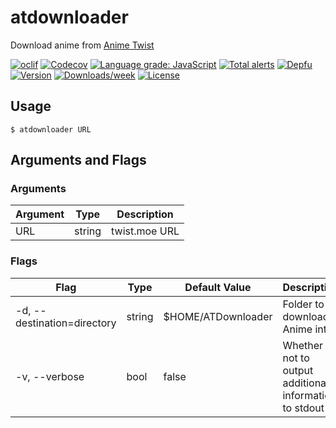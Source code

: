 # atdownloader

Download anime from [Anime Twist](https://twist.moe)

[![oclif](https://img.shields.io/badge/cli-oclif-brightgreen.svg)](https://oclif.io)
[![Codecov](https://codecov.io/gh/rafifos/atdownloader/branch/master/graph/badge.svg)](https://codecov.io/gh/rafifos/atdownloader)
[![Language grade: JavaScript](https://img.shields.io/lgtm/grade/javascript/g/rafifos/atdownloader.svg?logo=lgtm&logoWidth=18)](https://lgtm.com/projects/g/rafifos/atdownloader/context:javascript)
[![Total alerts](https://img.shields.io/lgtm/alerts/g/rafifos/atdownloader.svg?logo=lgtm&logoWidth=18)](https://lgtm.com/projects/g/rafifos/atdownloader/alerts/)
[![Depfu](https://badges.depfu.com/badges/252d393ce0e2285a438c0ad1bf0a8eda/count.svg)](https://depfu.com/github/rafifos/atdownloader?project_id=7755)
[![Version](https://img.shields.io/npm/v/atdownloader.svg)](https://npmjs.org/package/atdownloader)
[![Downloads/week](https://img.shields.io/npm/dw/atdownloader.svg)](https://npmjs.org/package/atdownloader)
[![License](https://img.shields.io/npm/l/atdownloader.svg)](https://github.com/rafifos/atdownloader/blob/master/package.json)

## Usage

`$ atdownloader URL`

## Arguments and Flags

### Arguments

| Argument | Type   | Description   |
|----------|--------|---------------|
| URL      | string | twist.moe URL |

### Flags

| Flag                        | Type   | Default Value      | Description                                               |
|-----------------------------|--------|--------------------|-----------------------------------------------------------|
| -d, --destination=directory | string | $HOME/ATDownloader | Folder to download Anime into                             |
| -v, --verbose               | bool   | false              | Whether or not to output additional information to stdout |

